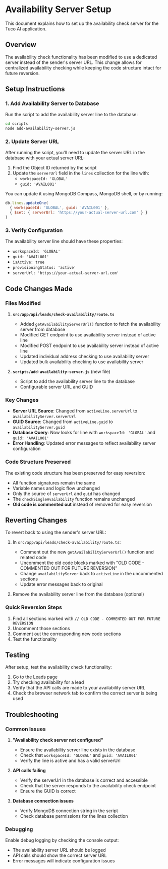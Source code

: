 # Availability Server Setup

This document explains how to set up the availability check server for the Tuco AI application.

## Overview

The availability check functionality has been modified to use a dedicated server instead of the sender's server URL. This change allows for centralized availability checking while keeping the code structure intact for future reversion.

## Setup Instructions

### 1. Add Availability Server to Database

Run the script to add the availability server line to the database:

```bash
cd scripts
node add-availability-server.js
```

### 2. Update Server URL

After running the script, you'll need to update the server URL in the database with your actual server URL:

1. Find the Object ID returned by the script
2. Update the `serverUrl` field in the `lines` collection for the line with:
   - `workspaceId: 'GLOBAL'`
   - `guid: 'AVAIL001'`

You can update it using MongoDB Compass, MongoDB shell, or by running:

```javascript
db.lines.updateOne(
  { workspaceId: 'GLOBAL', guid: 'AVAIL001' },
  { $set: { serverUrl: 'https://your-actual-server-url.com' } }
)
```

### 3. Verify Configuration

The availability server line should have these properties:
- `workspaceId: 'GLOBAL'`
- `guid: 'AVAIL001'`
- `isActive: true`
- `provisioningStatus: 'active'`
- `serverUrl: 'https://your-actual-server-url.com'`

## Code Changes Made

### Files Modified

1. **`src/app/api/leads/check-availability/route.ts`**
   - Added `getAvailabilityServerUrl()` function to fetch the availability server from database
   - Modified GET endpoint to use availability server instead of active line
   - Modified POST endpoint to use availability server instead of active line
   - Updated individual address checking to use availability server
   - Updated bulk availability checking to use availability server

2. **`scripts/add-availability-server.js`** (new file)
   - Script to add the availability server line to the database
   - Configurable server URL and GUID

### Key Changes

- **Server URL Source**: Changed from `activeLine.serverUrl` to `availabilityServer.serverUrl`
- **GUID Source**: Changed from `activeLine.guid` to `availabilityServer.guid`
- **Database Query**: Now looks for line with `workspaceId: 'GLOBAL'` and `guid: 'AVAIL001'`
- **Error Handling**: Updated error messages to reflect availability server configuration

### Code Structure Preserved

The existing code structure has been preserved for easy reversion:
- All function signatures remain the same
- Variable names and logic flow unchanged
- Only the source of `serverUrl` and `guid` has changed
- The `checkSingleAvailability` function remains unchanged
- **Old code is commented out** instead of removed for easy reversion

## Reverting Changes

To revert back to using the sender's server URL:

1. In `src/app/api/leads/check-availability/route.ts`:
   - Comment out the new `getAvailabilityServerUrl()` function and related code
   - Uncomment the old code blocks marked with "OLD CODE - COMMENTED OUT FOR FUTURE REVERSION"
   - Change `availabilityServer` back to `activeLine` in the uncommented sections
   - Update error messages back to original

2. Remove the availability server line from the database (optional)

### Quick Reversion Steps

1. Find all sections marked with `// OLD CODE - COMMENTED OUT FOR FUTURE REVERSION`
2. Uncomment those sections
3. Comment out the corresponding new code sections
4. Test the functionality

## Testing

After setup, test the availability check functionality:

1. Go to the Leads page
2. Try checking availability for a lead
3. Verify that the API calls are made to your availability server URL
4. Check the browser network tab to confirm the correct server is being used

## Troubleshooting

### Common Issues

1. **"Availability check server not configured"**
   - Ensure the availability server line exists in the database
   - Check that `workspaceId: 'GLOBAL'` and `guid: 'AVAIL001'`
   - Verify the line is active and has a valid serverUrl

2. **API calls failing**
   - Verify the serverUrl in the database is correct and accessible
   - Check that the server responds to the availability check endpoint
   - Ensure the GUID is correct

3. **Database connection issues**
   - Verify MongoDB connection string in the script
   - Check database permissions for the lines collection

### Debugging

Enable debug logging by checking the console output:
- The availability server URL should be logged
- API calls should show the correct server URL
- Error messages will indicate configuration issues
